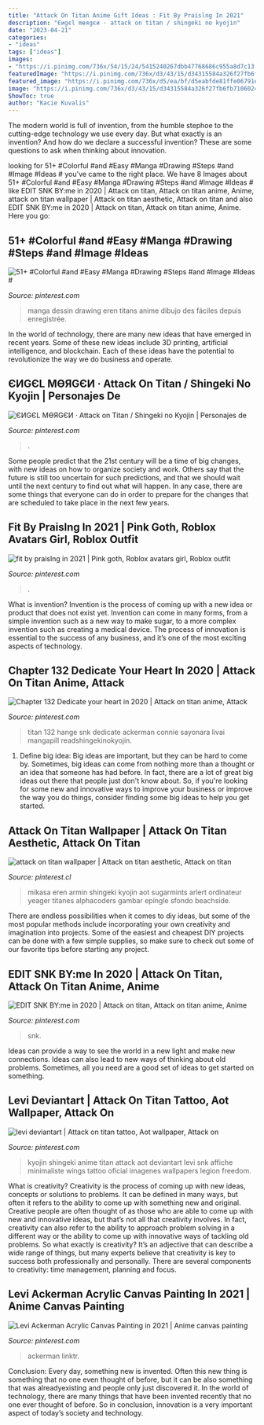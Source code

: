 ```yaml
---
title: "Attack On Titan Anime Gift Ideas : Fit By Praislng In 2021"
description: "Єиgєl mөяgєи · attack on titan / shingeki no kyojin"
date: "2023-04-21"
categories:
- "ideas"
tags: ["ideas"]
images:
- "https://i.pinimg.com/736x/54/15/24/5415240267dbb47768686c955a8d7c13.jpg"
featuredImage: "https://i.pinimg.com/736x/d3/43/15/d34315584a326f27fb6fb7106024109f.jpg"
featured_image: "https://i.pinimg.com/736x/d5/ea/bf/d5eabfde81ffe06791ee630d9fd7c480.jpg"
image: "https://i.pinimg.com/736x/d3/43/15/d34315584a326f27fb6fb7106024109f.jpg"
ShowToc: true
author: "Kacie Kuvalis"
---
```



The modern world is full of invention, from the humble stephoe to the cutting-edge technology we use every day. But what exactly is an invention? And how do we declare a successful invention? These are some questions to ask when thinking about innovation.

	

		
looking for 51+ #Colorful #and #Easy #Manga #Drawing #Steps #and #Image #Ideas # you've came to the right place. We have 8 Images about 51+ #Colorful #and #Easy #Manga #Drawing #Steps #and #Image #Ideas # like EDIT SNK BY:me in 2020 | Attack on titan, Attack on titan anime, Anime, attack on titan wallpaper | Attack on titan aesthetic, Attack on titan and also EDIT SNK BY:me in 2020 | Attack on titan, Attack on titan anime, Anime. Here you go:
		
    
## 51+ #Colorful #and #Easy #Manga #Drawing #Steps #and #Image #Ideas #

<img loading=lazy src="https://i.pinimg.com/736x/0e/3d/a3/0e3da3c892d436cfa2ec087cf59dba97.jpg" onerror="this.onerror=null;this.src='https://tse4.mm.bing.net/th?id=OIP.v1kdcGb9ogSEcxxqQZECnAHaMW&amp;pid=15.1';" alt="51+ #Colorful #and #Easy #Manga #Drawing #Steps #and #Image #Ideas #">

_Source: pinterest.com_

>manga dessin drawing eren titans anime dibujo des fáciles depuis enregistrée. 

	

In the world of technology, there are many new ideas that have emerged in recent years. Some of these new ideas include 3D printing, artificial intelligence, and blockchain. Each of these ideas have the potential to revolutionize the way we do business and operate.

    
## ЄИGЄL MӨЯGЄИ · Attack On Titan / Shingeki No Kyojin | Personajes De

<img loading=lazy src="https://i.pinimg.com/736x/54/15/24/5415240267dbb47768686c955a8d7c13.jpg" onerror="this.onerror=null;this.src='https://tse2.mm.bing.net/th?id=OIP.i0swRmAsY7Seei38We3h-gHaEK&amp;pid=15.1';" alt="ЄИGЄL MӨЯGЄИ · Attack on Titan / Shingeki no Kyojin | Personajes de">

_Source: pinterest.com_

>. 

	

Some people predict that the 21st century will be a time of big changes, with new ideas on how to organize society and work. Others say that the future is still too uncertain for such predictions, and that we should wait until the next century to find out what will happen. In any case, there are some things that everyone can do in order to prepare for the changes that are scheduled to take place in the next few years.

    
## Fit By Praislng In 2021 | Pink Goth, Roblox Avatars Girl, Roblox Outfit

<img loading=lazy src="https://i.pinimg.com/736x/d5/ea/bf/d5eabfde81ffe06791ee630d9fd7c480.jpg" onerror="this.onerror=null;this.src='https://tse2.mm.bing.net/th?id=OIP.wtjShCwsQ3c-hGOIDFl5IAHaMV&amp;pid=15.1';" alt="fit by praislng in 2021 | Pink goth, Roblox avatars girl, Roblox outfit">

_Source: pinterest.com_

>. 

	

What is invention?
Invention is the process of coming up with a new idea or product that does not exist yet. Invention can come in many forms, from a simple invention such as a new way to make sugar, to a more complex invention such as creating a medical device. The process of innovation is essential to the success of any business, and it’s one of the most exciting aspects of technology.

    
## Chapter 132 Dedicate Your Heart In 2020 | Attack On Titan Anime, Attack

<img loading=lazy src="https://i.pinimg.com/736x/3f/33/99/3f33992e25189a186e0ff0c0722c7e9b.jpg" onerror="this.onerror=null;this.src='https://tse3.mm.bing.net/th?id=OIP.7Z66-hEZNRBguLhvB98SoQHaKr&amp;pid=15.1';" alt="Chapter 132 Dedicate your heart in 2020 | Attack on titan anime, Attack">

_Source: pinterest.com_

>titan 132 hange snk dedicate ackerman connie sayonara livai mangapill readshingekinokyojin. 

	

1. Define big idea:
Big ideas are important, but they can be hard to come by. Sometimes, big ideas can come from nothing more than a thought or an idea that someone has had before. In fact, there are a lot of great big ideas out there that people just don't know about. So, if you're looking for some new and innovative ways to improve your business or improve the way you do things, consider finding some big ideas to help you get started.

    
## Attack On Titan Wallpaper | Attack On Titan Aesthetic, Attack On Titan

<img loading=lazy src="https://i.pinimg.com/736x/d3/43/15/d34315584a326f27fb6fb7106024109f.jpg" onerror="this.onerror=null;this.src='https://tse4.mm.bing.net/th?id=OIP.6yjtlpGLz-AFWrbK8fUFqgHaEK&amp;pid=15.1';" alt="attack on titan wallpaper | Attack on titan aesthetic, Attack on titan">

_Source: pinterest.cl_

>mikasa eren armin shingeki kyojin aot sugarmints arlert ordinateur yeager titanes alphacoders gambar epingle sfondo beachside. 

	

There are endless possibilities when it comes to diy ideas, but some of the most popular methods include incorporating your own creativity and imagination into projects. Some of the easiest and cheapest DIY projects can be done with a few simple supplies, so make sure to check out some of our favorite tips before starting any project.

    
## EDIT SNK BY:me In 2020 | Attack On Titan, Attack On Titan Anime, Anime

<img loading=lazy src="https://i.pinimg.com/736x/d7/29/05/d72905dd1dd6557d4893828030cd8823.jpg" onerror="this.onerror=null;this.src='https://tse3.mm.bing.net/th?id=OIP.vVR5Z3k-dBXq14AtZFGc2gHaKd&amp;pid=15.1';" alt="EDIT SNK BY:me in 2020 | Attack on titan, Attack on titan anime, Anime">

_Source: pinterest.com_

>snk. 

	

Ideas can provide a way to see the world in a new light and make new connections. Ideas can also lead to new ways of thinking about old problems. Sometimes, all you need are a good set of ideas to get started on something.

    
## Levi Deviantart | Attack On Titan Tattoo, Aot Wallpaper, Attack On

<img loading=lazy src="https://i.pinimg.com/736x/e5/4c/06/e54c06b2eb9d9cb56f51f1ef6beb0369--shingeki-no-kyojin-levi.jpg" onerror="this.onerror=null;this.src='https://tse2.mm.bing.net/th?id=OIP.FPoil4D1azYDFlQIFKzedgDSEp&amp;pid=15.1';" alt="levi deviantart | Attack on titan tattoo, Aot wallpaper, Attack on">

_Source: pinterest.com_

>kyojin shingeki anime titan attack aot deviantart levi snk affiche minimaliste wings tattoo oficial imagenes wallpapers legion freedom. 

	

What is creativity?
Creativity is the process of coming up with new ideas, concepts or solutions to problems. It can be defined in many ways, but often it refers to the ability to come up with something new and original. Creative people are often thought of as those who are able to come up with new and innovative ideas, but that’s not all that creativity involves. In fact, creativity can also refer to the ability to approach problem solving in a different way or the ability to come up with innovative ways of tackling old problems.
So what exactly is creativity? It’s an adjective that can describe a wide range of things, but many experts believe that creativity is key to success both professionally and personally. There are several components to creativity: time management, planning and focus.

    
## Levi Ackerman Acrylic Canvas Painting In 2021 | Anime Canvas Painting

<img loading=lazy src="https://i.pinimg.com/736x/1f/ae/7a/1fae7a5fb51b5427cfc30e0cb8f4d209.jpg" onerror="this.onerror=null;this.src='https://tse4.mm.bing.net/th?id=OIP.O2f4douwjT-onLgLcAxMdwHaKS&amp;pid=15.1';" alt="Levi Ackerman Acrylic Canvas Painting in 2021 | Anime canvas painting">

_Source: pinterest.com_

>ackerman linktr. 

	

Conclusion:
Every day, something new is invented. Often this new thing is something that no one even thought of before, but it can be also something that was alreadyexisting and people only just discovered it. In the world of technology, there are many things that have been invented recently that no one ever thought of before. So in conclusion, innovation is a very important aspect of today’s society and technology.

